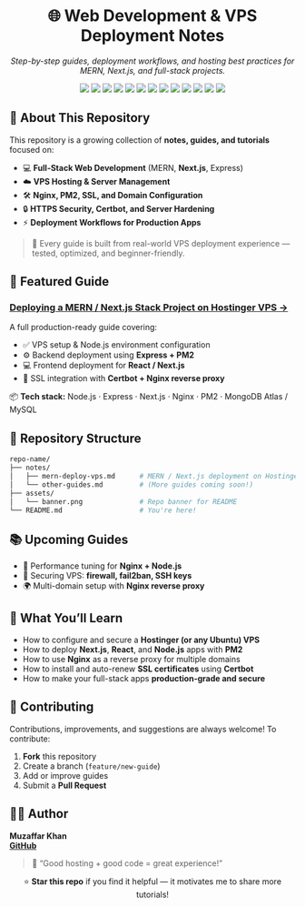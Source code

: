 <h1 align="center">🌐 Web Development & VPS Deployment Notes</h1>

<p align="center">
  <em>Step-by-step guides, deployment workflows, and hosting best practices for MERN, Next.js, and full-stack projects.</em>
</p>

<p align="center">
  <!-- Tech Badges -->
  <img src="https://img.shields.io/badge/MongoDB-47A248?style=for-the-badge&logo=mongodb&logoColor=white"/>
  <img src="https://img.shields.io/badge/MySQL-4479A1?style=for-the-badge&logo=mysql&logoColor=white"/>
  <img src="https://img.shields.io/badge/Express.js-000000?style=for-the-badge&logo=express&logoColor=white"/>
  <img src="https://img.shields.io/badge/React-61DAFB?style=for-the-badge&logo=react&logoColor=black"/>
  <img src="https://img.shields.io/badge/Next.js-000000?style=for-the-badge&logo=nextdotjs&logoColor=white"/>
  <img src="https://img.shields.io/badge/Node.js-339933?style=for-the-badge&logo=nodedotjs&logoColor=white"/>
  <img src="https://img.shields.io/badge/PM2-2B037A?style=for-the-badge&logo=pm2&logoColor=white"/>

  
  <img src="https://img.shields.io/badge/Hostinger-673DE6?style=for-the-badge&logo=hostinger&logoColor=white"/>
  <img src="https://img.shields.io/badge/Linux-FCC624?style=for-the-badge&logo=linux&logoColor=black"/>
  <img src="https://img.shields.io/badge/Ubuntu-E95420?style=for-the-badge&logo=ubuntu&logoColor=white"/>
  <img src="https://img.shields.io/badge/Terminal-000000?style=for-the-badge&logo=gnometerminal&logoColor=white"/>
  <img src="https://img.shields.io/badge/Nginx-009639?style=for-the-badge&logo=nginx&logoColor=white"/>
  <img src="https://img.shields.io/badge/Certbot-003A70?style=for-the-badge&logo=letsencrypt&logoColor=white"/>
</p>

## 
## 📘 About This Repository

This repository is a growing collection of **notes, guides, and tutorials** focused on:
- 💻 **Full-Stack Web Development** (MERN, **Next.js**, Express)
- ☁️ **VPS Hosting & Server Management**
- 🛠️ **Nginx, PM2, SSL, and Domain Configuration**
- 🔒 **HTTPS Security, Certbot, and Server Hardening**
- ⚡ **Deployment Workflows for Production Apps**

> 🧩 Every guide is built from real-world VPS deployment experience — tested, optimized, and beginner-friendly.

##

## 🚀 Featured Guide

### [Deploying a MERN / Next.js Stack Project on Hostinger VPS →](./notes/Deploy-Mern-Stack-on-VPS.md)
A full production-ready guide covering:
- ✅ VPS setup & Node.js environment configuration  
- ⚙️ Backend deployment using **Express + PM2**  
- 💻 Frontend deployment for **React / Next.js**  
- 🔐 SSL integration with **Certbot + Nginx reverse proxy**

📦 **Tech stack:** Node.js · Express  · Next.js · Nginx · PM2 · MongoDB Atlas / MySQL  

##

## 📂 Repository Structure

```bash
repo-name/
├── notes/
│   ├── mern-deploy-vps.md      # MERN / Next.js deployment on Hostinger VPS
│   └── other-guides.md         # (More guides coming soon!)
├── assets/
│   └── banner.png              # Repo banner for README
└── README.md                   # You're here!
````

## 

## 📚 Upcoming Guides

* 🚀 Performance tuning for **Nginx + Node.js**
* 🔐 Securing VPS: **firewall, fail2ban, SSH keys**
* 🌍 Multi-domain setup with **Nginx reverse proxy**

##

## 🧠 What You’ll Learn

* How to configure and secure a **Hostinger (or any Ubuntu) VPS**
* How to deploy **Next.js**, **React**, and **Node.js** apps with **PM2**
* How to use **Nginx** as a reverse proxy for multiple domains
* How to install and auto-renew **SSL certificates** using **Certbot**
* How to make your full-stack apps **production-grade and secure**

##

## 🤝 Contributing

Contributions, improvements, and suggestions are always welcome!
To contribute:

1. **Fork** this repository
2. Create a branch (`feature/new-guide`)
3. Add or improve guides
4. Submit a **Pull Request**

##

## 👨‍💻 Author


**Muzaffar Khan**   
[**GitHub**](https://github.com/muzaffar-khan)

> 💬 “Good hosting + good code = great experience!”

<p align="center">
  ⭐ <b>Star this repo</b> if you find it helpful — it motivates me to share more tutorials!  
</p>

